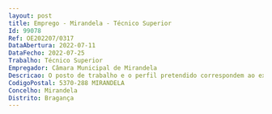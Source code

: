 ```yaml
--- 
layout: post
title: Emprego - Mirandela - Técnico Superior
Id: 99078
Ref: OE202207/0317
DataAbertura: 2022-07-11
DataFecho: 2022-07-25
Trabalho: Técnico Superior
Empregador: Câmara Municipal de Mirandela
Descricao: O posto de trabalho e o perfil pretendido correspondem ao exercício de funções previstas na carreira de Técnico Superior, constantes no Anexo à Lei n.º 35 2014, de 20 de junho, na sua atual redação, referidas no n.º 2 do artigo 88.º da Lei citada, a que corresponde o grau 3 de complexidade funcional, bem como  Analisar pedidos de licenciamento e apresentação de Comunicações Prévias  Controle prévio e sucessivo de operações urbanísticas conforme o DL n.º 555 99, de 16 de dezembro, na sua atual redação  Elaboração e apreciação de projetos de arquitetura de planos de intervenção, estudos orientadores e de ordenamento territorial nomeadamente em áreas classificadas e de reabilitação urbana  Elaborar pareceres, projetos e atividades conducentes à definição e concretização das políticas do município na área da gestão urbanística e ordenamento (controlo dos custos de produtividade e arquivo, vistorias e ações de fiscalização técnica, apreciação de operações urbanísticas, entre outras atividades relevantes)  Desenvolver funções consultivas, de estudo, planeamento, programação, avaliação e aplicação de métodos e processos de natureza técnica e  ou científica, que fundamentam e preparam a decisão  Elaboração de estudos e projetos que, devido à sua singularidade, justificam uma intervenção de caráter específico, bem como o acompanhamento das respetivas obras (equipamentos desportivos, equipamentos sociais, equipamentos culturais, equipamentos patrimoniais, restauro de igrejas, edifícios de habitação jovem, espaços públicos)  Desenvolvimento de um processo de reabilitação integrado, que preconize ações de intervenção destinadas a potenciar os valores patrimoniais, culturais, socioeconómicos e ambientais nas áreas a intervir, promovendo a sua dinamização sociocultural e a coesão territorial, o desenvolvimento sustentável do território  Outras tarefas projetos que lhe sejam solicitados e estejam no âmbito das suas qualificações.
CodigoPostal: 5370-288 MIRANDELA
Concelho: Mirandela
Distrito: Bragança
--- 
```

